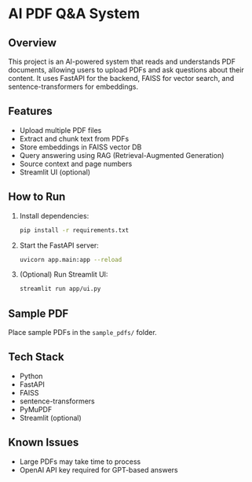 # AI PDF Q&A System

## Overview
This project is an AI-powered system that reads and understands PDF documents, allowing users to upload PDFs and ask questions about their content. It uses FastAPI for the backend, FAISS for vector search, and sentence-transformers for embeddings.

## Features
- Upload multiple PDF files
- Extract and chunk text from PDFs
- Store embeddings in FAISS vector DB
- Query answering using RAG (Retrieval-Augmented Generation)
- Source context and page numbers
- Streamlit UI (optional)

## How to Run
1. Install dependencies:
   ```bash
   pip install -r requirements.txt
   ```
2. Start the FastAPI server:
   ```bash
   uvicorn app.main:app --reload
   ```
3. (Optional) Run Streamlit UI:
   ```bash
   streamlit run app/ui.py
   ```

## Sample PDF
Place sample PDFs in the `sample_pdfs/` folder.

## Tech Stack
- Python
- FastAPI
- FAISS
- sentence-transformers
- PyMuPDF
- Streamlit (optional)

## Known Issues
- Large PDFs may take time to process
- OpenAI API key required for GPT-based answers
